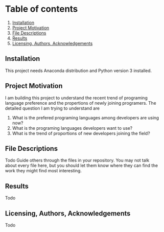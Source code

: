 
# Table of contents
1. [Installation](#Installation)
2. [Project Motivation](#Motivation)
3. [File Descriptions](#Descriptions)
4. [Results](#Results)
5. [Licensing, Authors, Acknowledgements](#Acknowledgements)

## Installation <a name="Installation"></a>
This project needs Anaconda distribution and Python version 3 installed.

## Project Motivation <a name="Motivation"></a>
I am building this project to understand the recent trend of programing language preference and the propertions of newly joining programers. The detailed question I am trying to understand are
1. What is the prefered programing languages among developers are using now?
2. What is the programing languages developers want to use?
3. What is the trend of proportions of new developers joining the field?

## File Descriptions <a name="Descriptions"></a>
Todo
Guide others through the files in your repository. You may not talk about every file here, but you should let them know where they can find the work they might find most interesting.
## Results <a name="Results"></a>
Todo

## Licensing, Authors, Acknowledgements <a name="Acknowledgements"></a>
Todo
